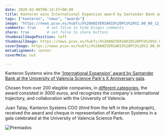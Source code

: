```yaml
---
date: 2020-02-06T00:14:57+00:00
title: Kanteron wins International Expansion award by Santander Bank and University of Valencia Science Park
tags: ["kanteron", "news", "awards"]
image: "https://news.pcuv.es/hubfs/X%20ANIVERSARIO%20PCU%20V2.00_00_12_00.Imagen%20fija001.jpg"
comments: true     # set false to hide Disqus comments  
share: true        # set false to share buttons
thumbnailImagePosition: left
thumbnailImage: https://news.pcuv.es/hubfs/X%20ANIVERSARIO%20PCU%20V2.00_00_12_00.Imagen%20fija001.jpg
coverImage: https://news.pcuv.es/hubfs/X%20ANIVERSARIO%20PCU%20V2.00_00_12_00.Imagen%20fija001.jpg
metaAlignment: center
coverMeta: out

---
```


Kanteron Systems wins the ['International Expansion' award by Santander Bank at the University of Valencia Science Park's X Anniversary gala](https://news.pcuv.es/home-pcuv-empresas-pcuv-la-fundaci%C3%B3-parc-cient%C3%ADfic-universitat-de-val%C3%A8ncia-y-banco-santander-premian-a-10-empresas-innovadoras-con-una-firme-apuesta-por-la-id).

<!--more-->

Chosen from over 200 elegible companies, in [different categories](https://news.pcuv.es/empresas-pcuv-fpcuv-y-banco-santander-convocan-los-premios-x-aniversario-para-reconocer-la-trayectoria-de-empresas-instaladas-parc-cientific-universitat-valencia), the award consisted in 3000 euros, and recognizes the company's international trajectory, and collaboration with the University of Valencia.

Juan Tatay, Kanteron Systems COO (third from the left in the photograph), received the award and cheque in representation of Kanteron Systems in a gala celebrated at the University of Valencia Science Park.

![Premiados](https://news.pcuv.es/hubfs/PREMIADOS%20X%20ANIVERSARIO_WEB.jpg)

